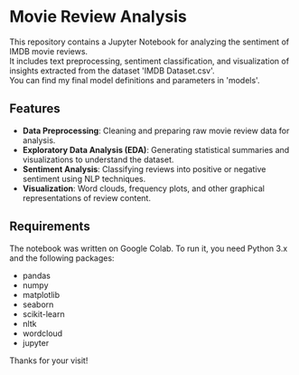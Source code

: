 # Movie Review Analysis

This repository contains a Jupyter Notebook for analyzing the sentiment of IMDB movie reviews.  
It includes text preprocessing, sentiment classification, and visualization of insights extracted from the dataset 'IMDB Dataset.csv'.  
You can find my final model definitions and parameters in 'models'.

## Features
- **Data Preprocessing**: Cleaning and preparing raw movie review data for analysis.
- **Exploratory Data Analysis (EDA)**: Generating statistical summaries and visualizations to understand the dataset.
- **Sentiment Analysis**: Classifying reviews into positive or negative sentiment using NLP techniques.
- **Visualization**: Word clouds, frequency plots, and other graphical representations of review content.

## Requirements
The notebook was written on Google Colab. To run it, you need Python 3.x and the following packages:
- pandas
- numpy
- matplotlib
- seaborn
- scikit-learn
- nltk
- wordcloud
- jupyter

Thanks for your visit!
